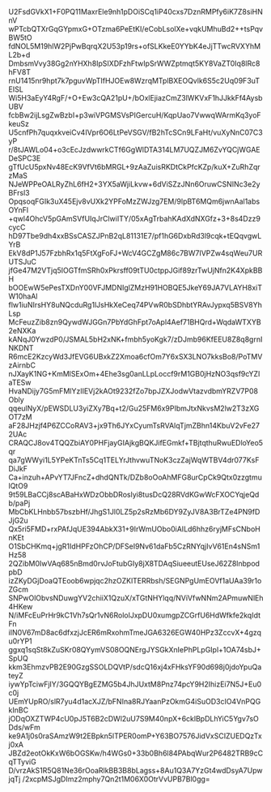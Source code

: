 U2FsdGVkX1+F0PQ11MaxrEle9nh1pDOiSCq1iP40cxs7DznRMPfy6iK7Z8siHNnV
wPTcbQTXrGqGYpmxG+OTzma6PeEtKI/eCobLsolXe+vqkUMhuBd2++tsPqvBW5tO
fdNOL5M19hlW2PjPwBqrqX2U53p19rs+ofSLKkeE0YYbK4eJjTTwcRVXYhML2b+d
DmbsmVvy38Gg2nYHXh8IpSIXDFzhFtwIpSrWWZptmqt5KY8VaZT0Iq8lRc8hFV8T
rnU1415nr9hpt7k7pguvWpTIfHJOEw8WzrqMTplBXEOQvlk6S5c2Uq09F3uTEISL
Wi5H3aEyY4RgF/+O+Ew3cQA21pU+/bOxlEjiazCmZ3lWKVxF1hJJkkFf4AysbUBV
fcbBw2ijLsgZwBzbI+p3wiVPGMSVsPIGercuH/KqpUao7VwwqWArmKq3yoFkeuSz
U5cnfPh7quqxkveiCv4IVpr6O6LtPeVSGV/fB2hTcSCn9LFaHt/vuXyNnC07C3yP
r/8tJAWLo04+o3cEcJzdwwrkCTf6GgWlDTA314LM7UQZJM6ZvYQCjWGAEDeSPC3E
gTfUcU5pxNv48EcK9VfVt6bMRGL+9zAaZuisRKDtCkPfcKZp/kuX+ZuRhZqrzMaS
NJeWPPeOALRyZhL6fH2+3YX5aWjiLkvw+6dViSZzJNn6OruwCSNINc3e2yBFrsl3
OpqsoqFGIk3uX45Ejv8vUXk2YPFoMzZWJzg7EM/9lpBT6MQm6jwnAal1absOYnFl
+qwl4OhcV5pGAmSVfUIqJrClwiITY/05xAgTrbahKAdXdNXGfz+3+8s4Dzz9cycC
hD97Tbe9dh4xxBSsCASZJPnB2qL81131E7/pf1hG6DxbRd3l9cqk+tEQqvgwLYrB
EkV8dP1J57FzbhRx1q5FtXgFoFJ+WcV4GCZgM86c7BW7IVPZw4sqWeu7URUTSJuC
jfGe47M2VTjq5IOGTfmSRh0xPkrsff09tTU0ctppJGif89zrTwUjNfn2K4XpkBBH
bOOEwW5ePesTXDnY00VFJMDNIglZMzH91HOBQE5JkeY69JA7VLAYH8xiTW10haAl
flw1iuNIrsHY8uNQcduRg1lJsHkXeCeq74PVwR0bSDhbtYRAvJypxq5BSV8YhLsp
McFeuzZib8zn9QywdWJGGn7PbYdGhFpt7oApl4Aef71BHQrd+WqdaWTXYB2eNXKa
kANqJ0YwzdP0/JSMAL5bH2xNK+fmbh5yoKgk7/zDJmb96KfEEU8Z8q8grnINKDNT
R6mcE2KzcyWd3JfEVG6UBxkZ2Xmoa6cfOm7Y6xSX3LNO7kksBo8/PoTMVzAirnbC
nJXayK1NG+KmMlSExOm+4Ehe3sg0anLLpLoccf9rM1GB0jHzNO3qsf9cYZlaTESw
HvaNDijy7G5mFMlYzIIEVj2kAOt9232fZo7bpJZXJodwVtazvdbmYRZV7P08Obly
qqeulNyX/pEWSDLU3yiZXy7Bq+t2/Gu25FM6x9PIbmJtxNkvsM2lw2T3zXGOT7zM
aF28JHzjf4P6ZCCoRAV3+jx9Th6JYxCyumTsRVAlqTjmZBhn14KbuV2vFe272UAc
CRAQCJ8ov4TQQZbiAY0PHFjayGIAjkgBQKJifEGmkf+TBjtqthuRwuEDloYeo5qr
qa7gWWyi1L5YPeKTnTs5Cq1TELYrJthvwuTNoK3czZajWqWTBV4dr077KsFDiJkF
Ca+inzuh+APvYT7JFncZ+dhdQNTk/DZb8oOoAhMFG8urCpCk9Qtx0zzgtmulQtO9
9t59LBaCCj8scABaHxWDzObbDRoslyi8tusDcQ28RVdKGwWcFXOCYqjeQdb/paPj
MbCbKLHnbb57bszbHf/JhgS1Jl0LZ5p2sRzMb6DY9ZyJV8A3BrTZe4PN9fDJjG2u
Qx5ri5FMD+rxPAfJqUE394AbkX31+9IrWmUObo0iAILd6hhz6ryjMFsCNboHnKEt
O1SbCHKmq+jgR1IdHPFzOhCP/DFSeI9Nv61daFb5CzRNYqjIvV61En4sNSm1Hz58
2QZibM0IwVAq685nBmd0rvJoFtubGIy8jX8TDAqSiueeutEUseJ62Z8lnbpodpbD
izZKyDGjDoaQTEoob6wpjqc2hzOZKlTERRbsh/SEGNPgUmEOVf1aUAa39r1oZGcm
SNPwOlObvsNDuwgYV2chiiX1QzuX/xTGtNHYlqq/NViVfwNNm2APmuwNlEh4HKew
N/iMFcEuPrHr9kC1Vh7sQr1vN6RololJxpDU0xumgpZCGrfU6HdWfkfe2kqIdtFn
iIN0V67mD8ac6dfxzjJcER6mRxohmTmeJGA6326EGW40HPz3ZccvX+4gzqu0rYP1
ggxq1sqSt8kZuSKr08QYymVS08OQNErgJYSGkXnIePhPLpGIpl+1OA74sbJ+SpUQ
kkm3EhmzvPB2E90GzgSSOLDQVtP/sdcQ16xj4xFHksYF90d698j0jdoYpuQateyZ
iywYpTciwFjIY/3GQQYBgEZMG5b4JhJUxtM8Pnz74pcY9H2IhizEi7N5J+Eu0c0j
UEmYUpRO/slR7yu4d1acXJZ/bFNIna8RJYaanPzOkmG4iSuOD3cIO4VnPQGkInBC
jODqOXZTWP4cU0pJ5T6B2cDWl2uU7S9M40npX+6cklBpDLhYiC5Ygv7sODds/wFm
ke9A1j0s0raSAmzW9t2EBpkn5lTPER0omP+Y63BO7576JidVxSCIZUEDQzTxj0xA
JBZd2eotOkKxW6bOGSKw/h4WGs0+33b0Bh6l84PAbqWur2P6482TRB9cCqTTyviG
D/vrzAkS1R5Q81Ne36rOoaRlkBB3B8bLagss+8Au1Q3A7YzGt4wdDsyA7UpwjqTj
/2xcpMSJgDImz2mphy7Qn2t1M06X0OtrVvUPB7Bl0gg=
